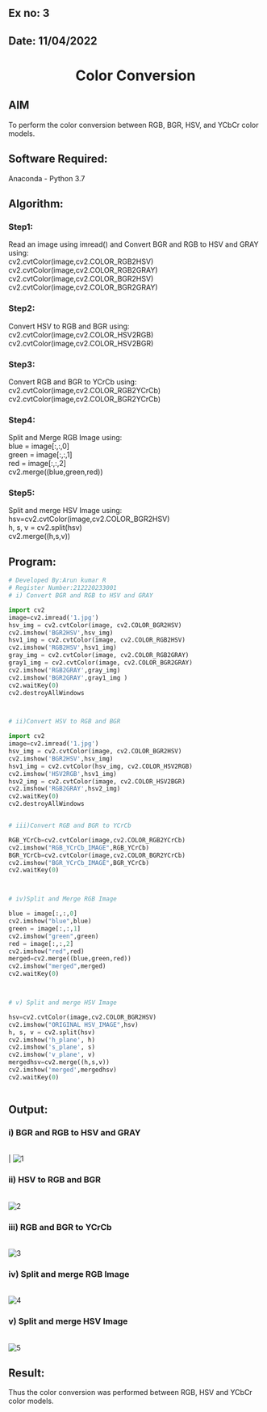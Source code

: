 ## Ex no: 3
## Date: 11/04/2022
# <p align="center">Color Conversion</p>
## AIM
To perform the color conversion between RGB, BGR, HSV, and YCbCr color models.

## Software Required:
Anaconda - Python 3.7
## Algorithm:
### Step1:
Read an image using imread() and Convert BGR and RGB to HSV and GRAY using:<br>
cv2.cvtColor(image,cv2.COLOR_RGB2HSV) <br>
cv2.cvtColor(image,cv2.COLOR_RGB2GRAY) <br>
cv2.cvtColor(image,cv2.COLOR_BGR2HSV) <br>
cv2.cvtColor(image,cv2.COLOR_BGR2GRAY)
<br>

### Step2:
Convert HSV to RGB and BGR using: <br>
cv2.cvtColor(image,cv2.COLOR_HSV2RGB) <br>
cv2.cvtColor(image,cv2.COLOR_HSV2BGR)
<br>

### Step3:
Convert RGB and BGR to YCrCb using: <br>
cv2.cvtColor(image,cv2.COLOR_RGB2YCrCb) <br>
cv2.cvtColor(image,cv2.COLOR_BGR2YCrCb)
<br>

### Step4:
Split and Merge RGB Image using: <br>
blue = image[:,:,0] <br>
green = image[:,:,1] <br>
red = image[:,:,2] <br>
cv2.merge((blue,green,red))
<br>

### Step5:
 Split and merge HSV Image using: <br>
 hsv=cv2.cvtColor(image,cv2.COLOR_BGR2HSV) <br>
 h, s, v = cv2.split(hsv) <br>
 cv2.merge((h,s,v))
<br>

## Program:
```python
# Developed By:Arun kumar R
# Register Number:212220233001
# i) Convert BGR and RGB to HSV and GRAY

import cv2
image=cv2.imread('1.jpg')
hsv_img = cv2.cvtColor(image, cv2.COLOR_BGR2HSV)
cv2.imshow('BGR2HSV',hsv_img)
hsv1_img = cv2.cvtColor(image, cv2.COLOR_RGB2HSV)
cv2.imshow('RGB2HSV',hsv1_img)
gray_img = cv2.cvtColor(image, cv2.COLOR_RGB2GRAY)
gray1_img = cv2.cvtColor(image, cv2.COLOR_BGR2GRAY)
cv2.imshow('RGB2GRAY',gray_img)
cv2.imshow('BGR2GRAY',gray1_img )
cv2.waitKey(0)
cv2.destroyAllWindows



# ii)Convert HSV to RGB and BGR

import cv2
image=cv2.imread('1.jpg')
hsv_img = cv2.cvtColor(image, cv2.COLOR_BGR2HSV)
cv2.imshow('BGR2HSV',hsv_img)
hsv1_img = cv2.cvtColor(hsv_img, cv2.COLOR_HSV2RGB)
cv2.imshow('HSV2RGB',hsv1_img)
hsv2_img = cv2.cvtColor(image, cv2.COLOR_HSV2BGR)
cv2.imshow('RGB2GRAY',hsv2_img)
cv2.waitKey(0)
cv2.destroyAllWindows


# iii)Convert RGB and BGR to YCrCb

RGB_YCrCb=cv2.cvtColor(image,cv2.COLOR_RGB2YCrCb)
cv2.imshow("RGB_YCrCb_IMAGE",RGB_YCrCb)
BGR_YCrCb=cv2.cvtColor(image,cv2.COLOR_BGR2YCrCb)
cv2.imshow("BGR_YCrCb_IMAGE",BGR_YCrCb)
cv2.waitKey(0)



# iv)Split and Merge RGB Image

blue = image[:,:,0]
cv2.imshow("blue",blue)
green = image[:,:,1]
cv2.imshow("green",green)
red = image[:,:,2]
cv2.imshow("red",red)
merged=cv2.merge((blue,green,red))
cv2.imshow("merged",merged)
cv2.waitKey(0)



# v) Split and merge HSV Image

hsv=cv2.cvtColor(image,cv2.COLOR_BGR2HSV)
cv2.imshow("ORIGINAL HSV_IMAGE",hsv)
h, s, v = cv2.split(hsv)
cv2.imshow('h_plane', h)
cv2.imshow('s_plane', s)
cv2.imshow('v_plane', v)
mergedhsv=cv2.merge((h,s,v))
cv2.imshow('merged',mergedhsv)
cv2.waitKey(0)



```
## Output:
### i) BGR and RGB to HSV and GRAY
<br>|
![1](https://user-images.githubusercontent.com/75234588/162613522-7a6e2bfb-8708-4f0f-8243-5209ef6aaed2.png)
<br>

### ii) HSV to RGB and BGR
<br>![2](https://user-images.githubusercontent.com/75234588/162613562-5eb09736-917d-40d9-8849-9658f27b24d6.png)
<br>

### iii) RGB and BGR to YCrCb
<br>![3](https://user-images.githubusercontent.com/75234588/162613570-9869ebdf-efd7-4191-a3f2-29c9b424d324.png)
<br>

### iv) Split and merge RGB Image
<br>![4](https://user-images.githubusercontent.com/75234588/162613584-8551165d-1e45-49d8-89e4-a19c25ce0f9b.png)
<br>

### v) Split and merge HSV Image
<br>![5](https://user-images.githubusercontent.com/75234588/162613591-47074d04-630b-4d91-9b9f-b041d2b95b86.png)
<br>


## Result:
Thus the color conversion was performed between RGB, HSV and YCbCr color models.
